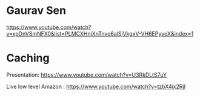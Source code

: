 # Gaurav Sen 
https://www.youtube.com/watch?v=xpDnVSmNFX0&list=PLMCXHnjXnTnvo6alSjVkgxV-VH6EPyvoX&index=1

# Caching
Presentation: https://www.youtube.com/watch?v=U3RkDLtS7uY

Live low level Amazon : https://www.youtube.com/watch?v=tzbX4ix2RjI
